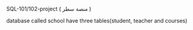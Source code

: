 SQL-101/102-project ( منصة سطر )

database called school have three tables(student, teacher and courses) 
